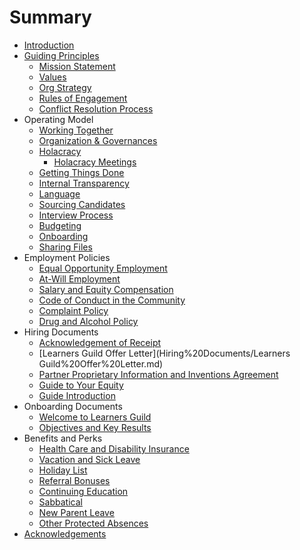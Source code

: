 # Summary

- [Introduction](README.md)
- [Guiding Principles](Guiding_Principles/README.md)
  - [Mission Statement](Guiding_Principles/Mission_Statement.md)
  - [Values](Guiding%20Principles/Learners%20Guild%20Values.md)
  - [Org Strategy](Guiding%20Principles/Strategy.md)
  - [Rules of Engagement](Guiding%20Principles/Engagement.md)
  - [Conflict Resolution Process](Guiding%20Principles/Conflict.md)
- Operating Model
  - [Working Together](Operating%20Model/Working%20Together.md)
  - [Organization & Governances](Operating%20Model/Organization%20and%20Governance.md)
  - [Holacracy](Operating%20Model/Holacracy/Home.md)
    - [Holacracy Meetings](Operating%20Model/Holacracy/Holacracy-Meetings.md)
  - [Getting Things Done](Operating%20Model/GTD.md)
  - [Internal Transparency](Operating%20Model/Internal%20Transparency.md)
  - [Language](Operating%20Model/Language.md)
  - [Sourcing Candidates](Operating%20Model/Sourcing%20Candidates.md)
  - [Interview Process](Operating%20Model/Interview%20Process.md)
  - [Budgeting](Operating%20Model/Budgeting.md)
  - [Onboarding](Operating%20Model/Onboarding.md)
  - [Sharing Files](Operating%20Model/Sharing%20Files.md)
- Employment Policies
  - [Equal Opportunity Employment](Employment%20Policies/Equal%20Opportunity%20Employment.md)
  - [At-Will Employment](Employment%20Policies/At-Will%20Employment.md)
  - [Salary and Equity Compensation](Employment%20Policies/Salary%20and%20Equity%20Compensation.md)
  - [Code of Conduct in the Community](Employment%20Policies/Code%20of%20Conduct%20in%20the%20Community.md)
  - [Complaint Policy](Employment%20Policies/Complaint%20Policy.md)
  - [Drug and Alcohol Policy](Employment%20Policies/Drug%20and%20Alcohol%20Policy.md)
- Hiring Documents
  - [Acknowledgement of Receipt](Hiring%20Documents/Acknowledgment%20of%20Receipt.md)
  - [Learners Guild Offer Letter](Hiring%20Documents/Learners Guild%20Offer%20Letter.md)
  - [Partner Proprietary Information and Inventions Agreement](Hiring%20Documents/Partner%20Proprietary%20Information%20and%20Inventions%20Assignment%20Agreement.md)
  - [Guide to Your Equity](Hiring%20Documents/Guide%20to%20Your%20Equity.md)
  - [Guide Introduction](Hiring%20Documents/Guide%20Introduction.md)
- Onboarding Documents
  - [Welcome to Learners Guild](Onboarding%20Documents/Welcome%20to%20Learners%20Guild.md)
  - [Objectives and Key Results](Onboarding%20Documents/Objectives%20and%20Key%20Results.md)
- Benefits and Perks
  - [Health Care and Disability Insurance](Benefits%20and%20Perks/Healthcare%20and%20Disability%20Insurance.md)
  - [Vacation and Sick Leave](Benefits%20and%20Perks/Vacation%20and%20Sick%20Leave.md)
  - [Holiday List](Benefits%20and%20Perks/Holiday%20List.md)
  - [Referral Bonuses](Benefits%20and%20Perks/Referral%20Bonuses.md)
  - [Continuing Education](Benefits%20and%20Perks/Continuing%20Education.md)
  - [Sabbatical](Benefits%20and%20Perks/Sabbatical.md)
  - [New Parent Leave](Benefits%20and%20Perks/New%20Parent%20Leave.md)
  - [Other Protected Absences](Benefits%20and%20Perks/Other%20Protected%20Absences.md)
- [Acknowledgements](Acknowledgements.md)
